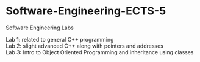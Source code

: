# Software-Engineering-ECTS-5
Software Engineering Labs

Lab 1: related to general C++ programming <br />
Lab 2: slight advanced C++ along with pointers and addresses <br />
Lab 3: Intro to Object Oriented Programming and inheritance using classes <br />
